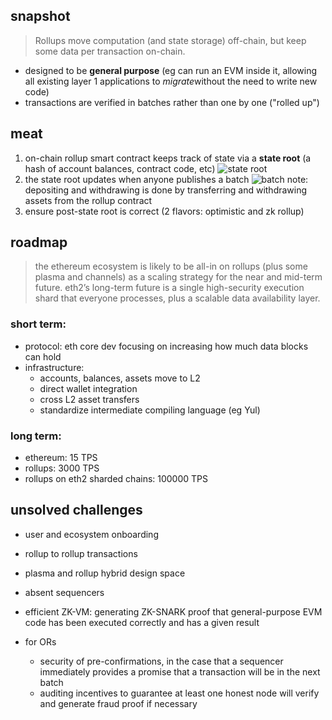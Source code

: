 ## snapshot
> Rollups move computation (and state storage) off-chain, but keep some data per transaction on-chain.
- designed to be **general purpose** (eg can run an EVM inside it, allowing all existing layer 1 applications to *migrate*without the need to write new code)
- transactions are verified in batches rather than one by one ("rolled up")

## meat
1. on-chain rollup smart contract keeps track of state via a **state root** (a hash of account balances, contract code, etc)
![state root](https://vitalik.ca/images/rollup-files/diag1.png)
2. the state root updates when anyone publishes a batch
![batch](https://vitalik.ca/images/rollup-files/diag2.png)
note: depositing and withdrawing is done by transferring and withdrawing assets from the rollup contract
3. ensure post-state root is correct (2 flavors: optimistic and zk rollup)
## roadmap
> the ethereum ecosystem is likely to be all-in on rollups (plus some plasma and channels) as a scaling strategy for the near and mid-term future. eth2’s long-term future is a single high-security execution shard that everyone processes, plus a scalable data availability layer.
### short term: 
- protocol: eth core dev focusing on increasing how much data blocks can hold
- infrastructure: 
    - accounts, balances, assets move to L2
    - direct wallet integration
    - cross L2 asset transfers 
    - standardize intermediate compiling language (eg Yul) 
### long term: 
- ethereum: 15 TPS
- rollups: 3000 TPS
- rollups on eth2 sharded chains: 100000 TPS

## unsolved challenges 
- user and ecosystem onboarding 
- rollup to rollup transactions
- plasma and rollup hybrid design space
- absent sequencers 
- efficient ZK-VM: generating ZK-SNARK proof that general-purpose EVM code has been executed correctly and has a given result

- for ORs
    - security of pre-confirmations, in the case that a sequencer immediately provides a promise that a transaction will be in the next batch
    - auditing incentives to guarantee at least one honest node will verify and generate fraud proof if necessary

